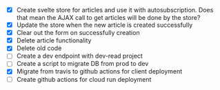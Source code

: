 - [x] Create svelte store for articles and use it with autosubscription. Does that mean the AJAX call to get articles will be done by the store?
- [x] Update the store when the new article is created successfully
- [x] Clear out the form on successfully creation
- [x] Delete article functionality
- [x] Delete old code
- [ ] Create a dev endpoint with dev-read project
- [ ] Create a script to migrate DB from prod to dev
- [x] Migrate from travis to github actions for client deployment
- [ ] Create github actions for cloud run deployment
